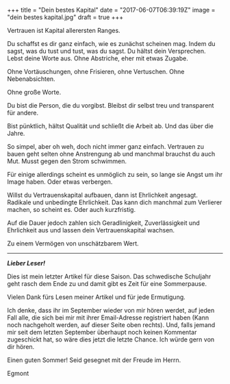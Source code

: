 +++
title = "Dein bestes Kapital"
date = "2017-06-07T06:39:19Z"
image = "dein bestes kapital.jpg"
draft = true
+++

Vertrauen ist Kapital allerersten Ranges.

Du schaffst es dir ganz einfach, wie es zunächst scheinen mag. Indem du sagst, was du tust und tust, was du sagst. Du hältst dein Versprechen. Lebst deine Worte aus. Ohne Abstriche, eher mit etwas Zugabe.

Ohne Vortäuschungen, ohne Frisieren, ohne Vertuschen. Ohne Nebenabsichten.

Ohne große Worte. 

Du bist die Person, die du vorgibst. Bleibst dir selbst treu und transparent für andere.

Bist pünktlich, hältst Qualität und schließt die Arbeit ab. Und das über die Jahre. 

So simpel, aber oh weh, doch nicht immer ganz einfach. Vertrauen zu bauen geht selten ohne Anstrengung ab und manchmal brauchst du auch Mut. Musst gegen den Strom schwimmen. 

Für einige allerdings scheint es unmöglich zu sein, so lange sie Angst um ihr Image haben. Oder etwas verbergen.

Willst du Vertrauenskapital aufbauen, dann ist Ehrlichkeit angesagt. Radikale und unbedingte Ehrlichkeit. Das kann dich manchmal zum Verlierer machen, so scheint es. Oder auch kurzfristig.

Auf die Dauer jedoch zahlen sich Geradlinigkeit, Zuverlässigkeit und Ehrlichkeit aus und lassen dein Vertrauenskapital wachsen.

Zu einem Vermögen von unschätzbarem Wert.

---------

***Lieber Leser!***

Dies ist mein letzter Artikel für diese Saison. Das schwedische Schuljahr geht rasch dem Ende zu und damit gibt es Zeit für eine Sommerpause.

Vielen Dank fürs Lesen meiner Artikel und für jede Ermutigung. 

Ich denke, dass ihr im September wieder von mir hören werdet, auf jeden Fall alle, die sich bei mir mit ihrer Email-Adresse registriert haben (Kann noch nachgeholt werden, auf dieser Seite oben rechts). Und, falls jemand mir seit dem letzten September überhaupt noch keinen Kommentar zugeschickt hat, so wäre dies jetzt die letzte Chance. Ich würde gern von dir hören.

Einen guten Sommer! Seid gesegnet mit der Freude im Herrn.

Egmont